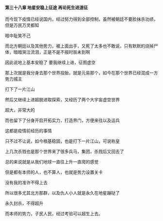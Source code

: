 #### 第三十八章 地星安稳上征途 再论死生进道征


而今现下疫情已经说国内，经过努力得到全部控制，虽然被朝廷不要脸抹杀功绩，但是万民万灵都知

暗中耻笑不己

而北方朝廷以及其他势力，被上面出手，又死了太多也不敢说，只有默默的烧掉尸体，暗暗哭泣流泪，正是不是不报时辰未到啊


因此说地上基本安稳了
要我继续上进，征图虚空


那上次就是我分身去那个世界投胎，就是元易那个，如今在那个世界已经混成一方势力城主

打下了一片江山

然后又继续上进超脱进取探索，又经历了两个大宇宙虚空世界

超大，非常大的


而也留下了分身开启开拓实力，打造界门，方便来往以及运兵

这都是疫情前经历的事情

只不过不让说，如今根基稳固，也是打下一片江山，可说称皇


上几次杀戮也是那个世界来了很多兵马，集团，杀戮后又回去了

总的来说就是从我们地球一直往上升一直爬的感觉

但是都有本师的人，也不算人，也就是势力设置关卡

没有我的准许不得上去

所以很多尤其北方那群，以及仇人小人就是永久在地星蹦哒了

永久封杀，不得超升


而本师的势力，子民人民，经过考验可以超生上去。




